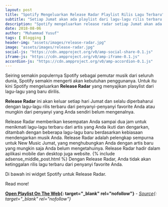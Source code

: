 ```yaml
---
layout: post
title: "Spotify Mengeluarkan Release Radar Playlist Rilis Lagu Terbaru"
subtitle: "Setiap Jumat akan ada playlist dari lagu-lagu rilis terbaru."
description: "Spotify mengeluarkan release radar setiap Jumat akan ada playlist dari lagu-lagu rilis terbaru."
date: 2018-08-06
author: "Muhammad Yusuf"
tags: [ Blogging ]
header-img: "assets/images/release-radar.jpg"
image: "assets/images/release-radar.jpg"
social-js: "https://cdn.ampproject.org/v0/amp-social-share-0.1.js"
iframe-js: "https://cdn.ampproject.org/v0/amp-iframe-0.1.js"
accordion-js: "https://cdn.ampproject.org/v0/amp-accordion-0.1.js"
---
```


Seiring semakin populernya Spotify sebagai pemutar musik dari seluruh dunia, Spotify semakin mengerti akan kebutuhan penggunanya. Untuk itu kini Spotify mengeluarkan **Release Radar** yang menyajikan plasylist dari lagu-lagu yang baru dirilis.

**Release Radar** ini akan keluar setiap hari Jumat dan selalu diperbaharui dengan lagu-lagu rilis terbaru dari penyanyi-penyanyi favorite Anda atau mungkin dari penyanyi yang Anda sendiri belum mengenalnya.

Release Radar memberikan kesempatan Anda sampai dua jam untuk menikmati lagu-lagu terbaru dari artis yang Anda ikuti dan dengarkan, ditambah dengan beberapa lagu-lagu baru berdasarkan kebiasaan mendengarkan musik Anda. Release Radar adalah pelengkap sempurna untuk New Music Jumat, yang menghubungkan Anda dengan artis baru yang mungkin saja Anda belum mengetahuinya. Release Radar hadir dalam aplikasi mobile dan desktop juga website.
{% include adsense_middle_post.html %}
Dengan Release Radar, Anda tidak akan ketinggalan rilis lagu terbaru dari penyanyi favorite Anda.

Di bawah ini widget Spotify untuk Release Radar.

<amp-iframe width="750" height="421"
    sandbox="allow-scripts allow-same-origin"
    layout="responsive"
    frameborder="0"
    resizable="resizable"
    src="https://embed.spotify.com/?uri=spotify%3Auser%3Aspotify%3Aplaylist%3A37i9dQZEVXbcrUfXWtsKxA">
    <div overflow="overflow" tabindex="0" role="button" aria-label="Read more">Read more!</div>
</amp-iframe>

**[Open Playlist On The Web](https://open.spotify.com/user/spotify/playlist/37i9dQZEVXbcrUfXWtsKxA "Open Playlist On The Web"){: target="_blank" rel="nofollow"}** - *[Source](https://news.spotify.com/us/2018/08/05/release-radar-your-personalized-playlist-of-the-newest-releases/ "Source"){: target="_blank" rel="nofollow"}*